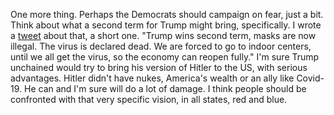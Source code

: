 One more thing. Perhaps the Democrats should campaign on fear, just a bit. Think about what a second term for Trump might bring, specifically. I wrote a <a href="https://twitter.com/davewiner/status/1299622748130598913">tweet</a> about that, a short one.  "Trump wins second term, masks are now illegal. The virus is declared dead. We are forced to go to indoor centers, until we all get the virus, so the economy can reopen fully." I'm sure Trump unchained would try to bring his version of Hitler to the US, with serious advantages. Hitler didn't have nukes, America's wealth or an ally like Covid-19. He can and I'm sure will do a lot of damage. I think people should be confronted with that very specific vision, in all states, red and blue. 
